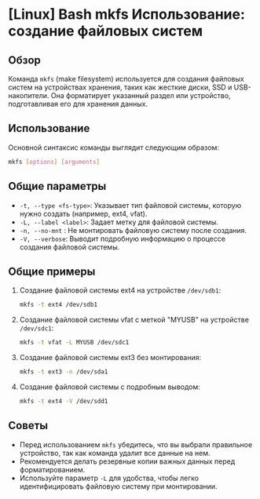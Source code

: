 # [Linux] Bash mkfs Использование: создание файловых систем

## Обзор
Команда `mkfs` (make filesystem) используется для создания файловых систем на устройствах хранения, таких как жесткие диски, SSD и USB-накопители. Она форматирует указанный раздел или устройство, подготавливая его для хранения данных.

## Использование
Основной синтаксис команды выглядит следующим образом:

```bash
mkfs [options] [arguments]
```

## Общие параметры
- `-t, --type <fs-type>`: Указывает тип файловой системы, которую нужно создать (например, ext4, vfat).
- `-L, --label <label>`: Задает метку для файловой системы.
- `-n, --no-mnt` : Не монтировать файловую систему после создания.
- `-V, --verbose`: Выводит подробную информацию о процессе создания файловой системы.

## Общие примеры
1. Создание файловой системы ext4 на устройстве `/dev/sdb1`:
   ```bash
   mkfs -t ext4 /dev/sdb1
   ```

2. Создание файловой системы vfat с меткой "MYUSB" на устройстве `/dev/sdc1`:
   ```bash
   mkfs -t vfat -L MYUSB /dev/sdc1
   ```

3. Создание файловой системы ext3 без монтирования:
   ```bash
   mkfs -t ext3 -n /dev/sda1
   ```

4. Создание файловой системы с подробным выводом:
   ```bash
   mkfs -t ext4 -V /dev/sdd1
   ```

## Советы
- Перед использованием `mkfs` убедитесь, что вы выбрали правильное устройство, так как команда удалит все данные на нем.
- Рекомендуется делать резервные копии важных данных перед форматированием.
- Используйте параметр `-L` для удобства, чтобы легко идентифицировать файловую систему при монтировании.